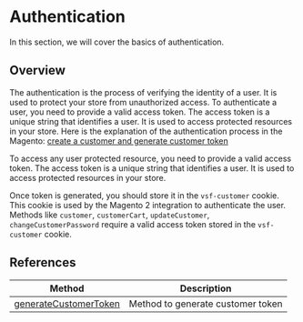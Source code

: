 # Authentication

In this section, we will cover the basics of authentication.

## Overview
The authentication is the process of verifying the identity of a user. It is used to protect your store from unauthorized access.
To authenticate a user, you need to provide a valid access token. The access token is a unique string that identifies a user. It is used to access protected resources in your store.
Here is the explanation of the authentication process in the Magento: [create a customer and generate customer token](https://developer.adobe.com/commerce/webapi/rest/tutorials/inventory/create-customer/)

To access any user protected resource, you need to provide a valid access token. The access token is a unique string that identifies a user. It is used to access protected resources in your store.

Once token is generated, you should store it in the `vsf-customer` cookie. This cookie is used by the Magento 2 integration to authenticate the user.
Methods like `customer`, `customerCart`, `updateCustomer`, `changeCustomerPassword` require a valid access token stored in the `vsf-customer` cookie.

## References
| Method                                                                | Description                       |
|-----------------------------------------------------------------------|-----------------------------------|
| [generateCustomerToken](/integrations/sdk/magento/api/magento-sdk/generateCustomerToken) | Method to generate customer token |

